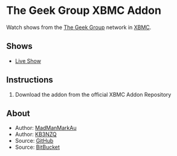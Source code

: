 The Geek Group XBMC Addon
===============================
Watch shows from the [The Geek Group](http://www.Thegeekgroup.org) network in [XBMC](http://xbmc.org/).

Shows
-----
* [Live Show](http://www.thegeekgroup.org)


Instructions
------------
1. Download the addon from the official XBMC Addon Repository


About
-----
* Author: [MadManMarkAu](https://bitbucket.org/MadManMarkAu)
* Author: [KB3NZQ](https://bitbucket.org/kb3nzq)
* Source: [GitHub](https://github.com/KB3NZQ/XBMC-TheGeekGroup)
* Source: [BitBucket](https://bitbucket.org/kb3nzq/xbmc-thegeekgroup)
